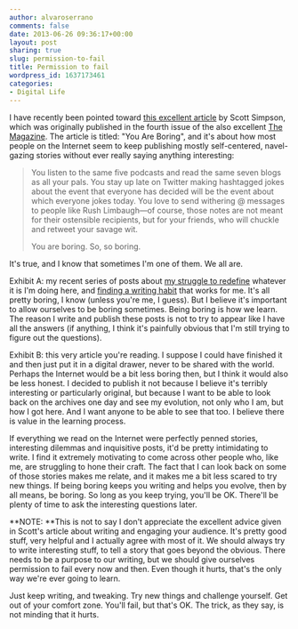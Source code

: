 ```yaml
---
author: alvaroserrano
comments: false
date: 2013-06-26 09:36:17+00:00
layout: post
sharing: true
slug: permission-to-fail
title: Permission to fail
wordpress_id: 1637173461
categories:
- Digital Life
---
```


I have recently been pointed toward [this excellent article](http://the-magazine.org/4/you-are-boring) by Scott Simpson, which was originally published in the fourth issue of the also excellent [The Magazine](http://the-magazine.org). The article is titled: "You Are Boring", and it's about how most people on the Internet seem to keep publishing mostly self-centered, navel-gazing stories without ever really saying anything interesting: 



<blockquote>You listen to the same five podcasts and read the same seven blogs as all your pals. You stay up late on Twitter making hashtagged jokes about the event that everyone has decided will be the event about which everyone jokes today. You love to send withering @ messages to people like Rush Limbaugh—of course, those notes are not meant for their ostensible recipients, but for your friends, who will chuckle and retweet your savage wit.

You are boring. So, so boring.</blockquote>



It's true, and I know that sometimes I'm one of them. We all are. 

Exhibit A: my recent series of posts about [my struggle to redefine](http://analogsenses.com/2013/06/24/an-article-not-about-ios-7/) whatever it is I'm doing here, and [finding a writing habit](http://analogsenses.com/2013/06/25/im-on-a-diet/) that works for me. It's all pretty boring, I know (unless you're me, I guess). But I believe it's important to allow ourselves to be boring sometimes. Being boring is how we learn. The reason I write and publish these posts is not to try to appear like I have all the answers (if anything, I think it's painfully obvious that I'm still trying to figure out the questions).

Exhibit B: this very article you're reading. I suppose I could have finished it and then just put it in a digital drawer, never to be shared with the world. Perhaps the Internet would be a bit less boring then, but I think it would also be less honest. I decided to publish it not because I believe it's terribly interesting or particularly original, but because I want to be able to look back on the archives one day and see my evolution, not only who I am, but how I got here. And I want anyone to be able to see that too. I believe there is value in the learning process.

If everything we read on the Internet were perfectly penned stories, interesting dilemmas and inquisitive posts, it'd be pretty intimidating to write. I find it extremely motivating to come across other people who, like me, are struggling to hone their craft. The fact that I can look back on some of those stories makes me relate, and it makes me a bit less scared to try new things. If being boring keeps you writing and helps you evolve, then by all means, be boring. So long as you keep trying, you'll be OK. There'll be plenty of time to ask the interesting questions later. 

**NOTE: **This is not to say I don't appreciate the excellent advice given in Scott's article about writing and engaging your audience. It's pretty good stuff, very helpful and I actually agree with most of it. We should always try to write interesting stuff, to tell a story that goes beyond the obvious. There needs to be a purpose to our writing, but we should give ourselves permission to fail every now and then. Even though it hurts, that's the only way we're ever going to learn.

Just keep writing, and tweaking. Try new things and challenge yourself. Get out of your comfort zone. You'll fail, but that's OK. The trick, as they say, is not minding that it hurts.
